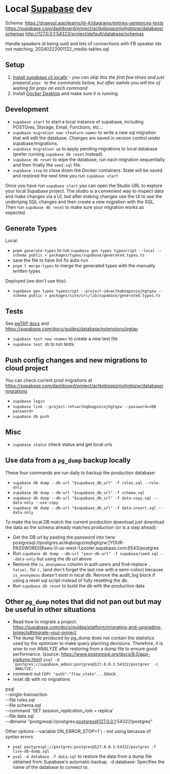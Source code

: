 # Local [Supabase](https://supabase.com/docs) dev

Schema:
https://drawsql.app/teams/ld-4/diagrams/entries-sentences-texts
https://supabase.com/dashboard/project/actkqboqpzniojhgtqzw/database/schemas
http://127.0.0.1:54323/project/default/database/schemas

Handle speakers id being uuid and lots of connections with FB speaker ids not matching, 20240222001122_media-tables.sql

## Setup
1. [Install supabase cli locally](https://supabase.com/docs/guides/cli) *- you can skip this the first few times and just prepend `pnpx ` to the commands below, but after awhile you will tire of waiting for pnpx on each command*
2. Install [Docker Desktop](https://www.docker.com/products/docker-desktop/) and make sure it is running

## Development

- `supabase start` to start a local instance of supabase, including POSTGres, Storage, Email, Functions, etc...
- `supabase migration new <feature-name>` to write a new sql migration that will edit the database. Changes are saved in version control under supabase/migrations.
- `supabase migration up` to apply pending migrations to local database (prefer running `supabase db reset` instead)
- `supabase db reset` to wipe the database, run each migration sequentially and then finally the `seed.sql` file.
- `supabase stop` to close down the Docker containers. State will be saved and restored the next time you run `supabase start`

Once you have run `supabase start` you can open the Studio URL to explore your local Supabase project. The studio is a convenient way to inspect data and make changes via a UI, but after making changes use the UI to see the underlying SQL changes and then create a new migration with the SQL. Then run `supabase db reset` to make sure your migration works as expected.

## Generate Types

Local:
- `pnpm generate-types` to run `supabase gen types typescript --local --schema public > packages/types/supabase/generated.types.ts`
- save the file to have lint fix auto-run
- `pnpm t merge-types` to merge the generated types with the manually written types

Deployed (we don't use this):
- `supabase gen types typescript --project-id=actkqboqpzniojhgtqzw --schema public > packages/site/src/lib/supabase/generated.types.ts`

## Tests

See [pgTAP docs](https://pgtap.org/documentation.html) and https://supabase.com/docs/guides/database/extensions/pgtap

- `supabase test new <name>` to create a new test file
- `supabase test db` to run tests

## Push config changes and new migrations to cloud project
You can check current prod migrations at https://supabase.com/dashboard/project/actkqboqpzniojhgtqzw/database/migrations

- `supabase login`
- `supabase link --project-ref=actkqboqpzniojhgtqzw --password=<DB password>`
- `supabase db push`

## Misc

- `supabase status` check status and get local urls

## Use data from a `pg_dump` backup locally

These four commands are run daily to backup the production database:
- `supabase db dump --db-url "$supabase_db_url" -f roles.sql --role-only`
- `supabase db dump --db-url "$supabase_db_url" -f schema.sql`
- `supabase db dump --db-url "$supabase_db_url" -f data-copy.sql --data-only --use-copy`
- `supabase db dump --db-url "$supabase_db_url" -f data-insert.sql --data-only`

To make the local DB match the current production download just download the data as the schema already matches production (or is a step ahead):
- Get the DB url by pasting the password into here: postgresql://postgres.actkqboqpzniojhgtqzw:[YOUR-PASSWORD]@aws-0-us-west-1.pooler.supabase.com:6543/postgres
- Run `supabase db dump --db-url "your-db-url" -f supabase/seed.sql --data-only` but using the db url above
- Remove the `is_anonymous` column in auth.users and find-replace `, false),` for `),` (and don't forget the last row with a semi-colon) because `is_anonymous` doesn't exist in local db. Remove the audit_log block if using a reset sql script instead of fully resetting the db.
- Run `supabase db reset` to build the db with the production data

## Other `pg_dump` notes that did not pan out but may be useful in other situations

- Read how to migrate a project: https://supabase.com/docs/guides/platform/migrating-and-upgrading-projects#migrate-your-project
- The dump file produced by pg_dump does not contain the statistics used by the optimizer to make query planning decisions. Therefore, it is wise to run ANALYZE after restoring from a dump file to ensure good performance. (source: https://www.postgresql.org/docs/8.0/app-pgdump.html) `psql -d 'postgres://supabase_admin:postgres@127.0.0.1:54322/postgres' -c 'ANALYZE;'`
- comment out `COPY "auth"."flow_state"...` block
- reset db with no migrations

psql \
  --single-transaction \
  --file roles.sql \
  --file schema.sql \
  --command 'SET session_replication_role = replica' \
  --file data.sql \
  --dbname "postgresql://postgres:postgres@127.0.0.1:54322/postgres"

Other options
  --variable ON_ERROR_STOP=1 \ - not using because of syntax errors

- `psql postgresql://postgres:postgres@127.0.0.1:54322/postgres -f live-db-dump.sql`
- `psql -d database -f data.sql` to restore the data from a dump file obtained from Supabase's automatic backup. -d database: Specifies the name of the database to connect to.
